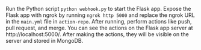 Run the Python script `python webhook.py` to start the Flask app.
Expose the Flask app with ngrok by running `ngrok http 5000` and replace the ngrok URL in the `main.yml` file in `action-repo`.
After running, perform actions like push, pull request, and merge. You can see the actions on the Flask app server at http://localhost:5000/.
After making the actions, they will be visible on the server and stored in MongoDB.
